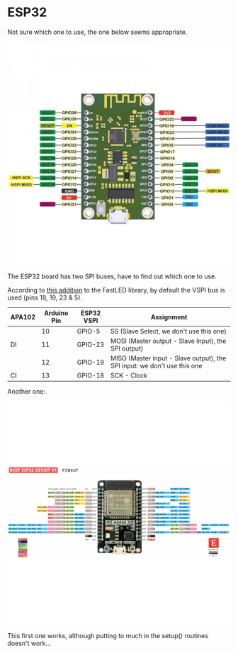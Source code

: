 # ESP32

Not sure which one to use, the one below seems appropriate.

![](esp32-d0wdq6-development-board-with-wifi-and-bluetooth-pinout-600x600.jpg)

The ESP32 board has two SPI buses, have to find out which one to use.

According to [this addition](https://github.com/FastLED/FastLED/pull/1047/files) to the FastLED library, by default the VSPI bus is used (pins 18, 19, 23 & 5).

|APA102|Arduino Pin|ESP32 VSPI|Assignment|
|------|-----------|----------|----------|
||10|GPIO-5|SS (Slave Select, we don't use this one)
|DI|11|GPIO-23|MOSI (Master output - Slave Input), the SPI output)|
||12|GPIO-19|MISO (Master input - Slave output), the SPI input: we don't use this one|
|CI|13|GPIO-18|SCK - Clock|

Another one:

![](pinoutDOIT32devkitv1-1500x1500w.png)

This first one works, although putting to much in the setup() routines doesn't work...
